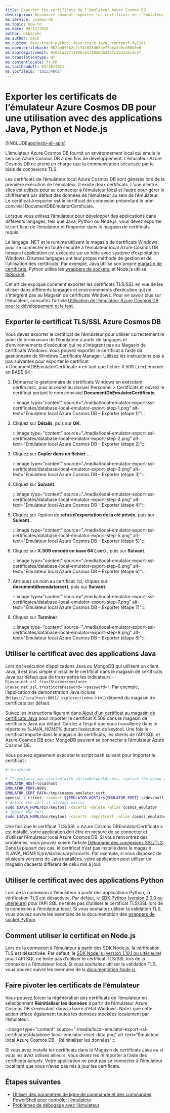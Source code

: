 ```yaml
---
title: Exporter les certificats de l’émulateur Azure Cosmos DB
description: Découvrez comment exporter les certificats de l’émulateur Azure Cosmos DB pour une utilisation avec des applications Java, Python et Node.js. Les certificats doivent être exportés et utilisés pour les langages et les environnements d’exécution qui n’utilisent pas le Magasin de certificats Windows.
ms.service: cosmos-db
ms.topic: how-to
ms.date: 09/17/2020
author: deborahc
ms.author: dech
ms.custom: devx-track-python, devx-track-java, contperf-fy21q1
ms.openlocfilehash: 952be09662c2c74f883d63de72bba2b9cb58d0e0
ms.sourcegitcommit: 910a1a38711966cb171050db245fc3b22abc8c5f
ms.translationtype: HT
ms.contentlocale: fr-FR
ms.lasthandoff: 03/20/2021
ms.locfileid: "102554001"
---
```

# <a name="export-the-azure-cosmos-db-emulator-certificates-for-use-with-java-python-and-nodejs-apps"></a>Exporter les certificats de l’émulateur Azure Cosmos DB pour une utilisation avec des applications Java, Python et Node.js
[!INCLUDE[appliesto-all-apis](includes/appliesto-all-apis.md)]

L’émulateur Azure Cosmos DB fournit un environnement local qui émule le service Azure Cosmos DB à des fins de développement. L’émulateur Azure Cosmos DB ne prend en charge que la communication sécurisée par le biais de connexions TLS.

Les certificats de l’émulateur local Azure Cosmos DB sont générés lors de la première exécution de l’émulateur. Il existe deux certificats. L’une d’entre elles est utilisée pour se connecter à l’émulateur local et l’autre pour gérer le chiffrement par défaut des données de l’émulateur au sein de l’émulateur. Le certificat à exporter est le certificat de connexion présentant le nom convivial DocumentDBEmulatorCertificate.

Lorsque vous utilisez l’émulateur pour développer des applications dans différents langages, tels que Java, Python ou Node.js, vous devez exporter le certificat de l’émulateur et l’importer dans le magasin de certificats requis.

Le langage .NET et le runtime utilisent le magasin de certificats Windows pour se connecter en toute sécurité à l’émulateur local Azure Cosmos DB lorsque l’application est exécutée sur un hôte avec système d’exploitation Windows. D’autres langages ont leur propre méthode de gestion et de l’utilisation des certificats. Par exemple, Java utilise son propre [magasin de certificats](https://docs.oracle.com/cd/E19830-01/819-4712/ablqw/index.html), Python utilise les [wrappers de sockets](https://docs.python.org/2/library/ssl.html), et Node.js utilise [tlsSocket](https://nodejs.org/api/tls.html#tls_tls_connect_options_callback).

Cet article explique comment exporter les certificats TLS/SSL en vue de les utiliser dans différents langages et environnements d’exécution qui ne s’intègrent pas au Magasin de certificats Windows. Pour en savoir plus sur l’émulateur, consultez l’article [Utilisation de l’émulateur Azure Cosmos DB pour le développement et le test](./local-emulator.md).

## <a name="export-the-azure-cosmos-db-tlsssl-certificate"></a><a id="export-emulator-certificate"></a>Exporter le certificat TLS/SSL Azure Cosmos DB

Vous devez exporter le certificat de l’émulateur pour utiliser correctement le point de terminaison de l’émulateur à partir de langages et d’environnements d’exécution qui ne s’intègrent pas au Magasin de certificats Windows. Vous pouvez exporter le certificat à l’aide du gestionnaire de Windows Certificate Manager. Utilisez les instructions pas à pas suivantes pour exporter le certificat « DocumentDBEmulatorCertificate » en tant que fichier X.509 (.cer) encodé en BASE 64 :

1. Démarrez le gestionnaire de certificats Windows en exécutant certlm.msc, puis accédez au dossier Personnel > Certificats et ouvrez le certificat portant le nom convivial **DocumentDbEmulatorCertificate**.

    :::image type="content" source="./media/local-emulator-export-ssl-certificates/database-local-emulator-export-step-1.png" alt-text="Émulateur local Azure Cosmos DB – Exporter (étape 1)":::

1. Cliquez sur **Détails**, puis sur **OK**.

    :::image type="content" source="./media/local-emulator-export-ssl-certificates/database-local-emulator-export-step-2.png" alt-text="Émulateur local Azure Cosmos DB – Exporter (étape 2)":::

1. Cliquez sur **Copier dans un fichier...** .

    :::image type="content" source="./media/local-emulator-export-ssl-certificates/database-local-emulator-export-step-3.png" alt-text="Émulateur local Azure Cosmos DB – Exporter (étape 3)":::

1. Cliquez sur **Suivant**.

    :::image type="content" source="./media/local-emulator-export-ssl-certificates/database-local-emulator-export-step-4.png" alt-text="Émulateur local Azure Cosmos DB – Exporter (étape 4)":::

1. Cliquez sur l’option de **refus d’exportation de la clé privée**, puis sur **Suivant**.

    :::image type="content" source="./media/local-emulator-export-ssl-certificates/database-local-emulator-export-step-5.png" alt-text="Émulateur local Azure Cosmos DB – Exporter (étape 5)":::

1. Cliquez sur **X.509 encodé en base 64 (.cer)** , puis sur **Suivant**.

    :::image type="content" source="./media/local-emulator-export-ssl-certificates/database-local-emulator-export-step-6.png" alt-text="Émulateur local Azure Cosmos DB – Exporter (étape 6)":::

1. Attribuez un nom au certificat. Ici, cliquez sur **documentdbemulatorcert**, puis sur **Suivant**.

    :::image type="content" source="./media/local-emulator-export-ssl-certificates/database-local-emulator-export-step-7.png" alt-text="Émulateur local Azure Cosmos DB – Exporter (étape 7)":::

1. Cliquez sur **Terminer**.

    :::image type="content" source="./media/local-emulator-export-ssl-certificates/database-local-emulator-export-step-8.png" alt-text="Émulateur local Azure Cosmos DB – Exporter (étape 8)":::

## <a name="use-the-certificate-with-java-apps"></a>Utiliser le certificat avec des applications Java

Lors de l’exécution d’applications Java ou MongoDB qui utilisent un client Java, il est plus simple d’installer le certificat dans le magasin de certificats Java par défaut que de transmettre les indicateurs `-Djavax.net.ssl.trustStore=<keystore> -Djavax.net.ssl.trustStorePassword="<password>"`. Par exemple, l’application de démonstration Java incluse (`https://localhost:8081/_explorer/index.html`) dépend du magasin de certificats par défaut.

Suivez les instructions figurant dans [Ajout d'un certificat au magasin de certificats Java](https://docs.oracle.com/cd/E54932_01/doc.705/e54936/cssg_create_ssl_cert.htm) pour importer le certificat X.509 dans le magasin de certificats Java par défaut. Gardez à l’esprit que vous travaillerez dans le répertoire *%JAVA_HOME%* durant l’exécution de keytool. Une fois le certificat importé dans le magasin de certificats, les clients de l’API SQL et Azure Cosmos DB pour MongoDB peuvent se connecter à l’émulateur Azure Cosmos DB.

Vous pouvez également exécuter le script bash suivant pour importer le certificat :

```bash
#!/bin/bash

# If emulator was started with /AllowNetworkAccess, replace the below with the actual IP address of it:
EMULATOR_HOST=localhost
EMULATOR_PORT=8081
EMULATOR_CERT_PATH=/tmp/cosmos_emulator.cert
openssl s_client -connect ${EMULATOR_HOST}:${EMULATOR_PORT} </dev/null | sed -ne '/-BEGIN CERTIFICATE-/,/-END CERTIFICATE-/p' > $EMULATOR_CERT_PATH
# delete the cert if already exists
sudo $JAVA_HOME/bin/keytool -cacerts -delete -alias cosmos_emulator
# import the cert
sudo $JAVA_HOME/bin/keytool -cacerts -importcert -alias cosmos_emulator -file $EMULATOR_CERT_PATH
```

Une fois que le certificat TLS/SSL « Azure Cosmos DBEmulatorCertificate » est installé, votre application doit être en mesure de se connecter et d’utiliser l’émulateur local Azure Cosmos DB. Si vous rencontrez des problèmes, vous pouvez suivre l’article [Débogage des connexions SSL/TLS](https://docs.oracle.com/javase/7/docs/technotes/guides/security/jsse/ReadDebug.html). Dans la plupart des cas, le certificat n’est pas installé dans le magasin *%JAVA_HOME%/jre/lib/security/cacerts*. Par exemple, si vous disposez de plusieurs versions de Java installées, votre application peut utiliser un magasin cacaerts différent de celui mis à jour.

## <a name="use-the-certificate-with-python-apps"></a>Utiliser le certificat avec des applications Python

Lors de la connexion à l’émulateur à partir des applications Python, la vérification TLS est désactivée. Par défaut, le [SDK Python (version 2.0.0 ou ultérieure)](sql-api-sdk-python.md) pour l’API SQL ne tente pas d’utiliser le certificat TLS/SSL lors de la connexion à l’émulateur local. Si vous souhaitez utiliser la validation TLS, vous pouvez suivre les exemples de la documentation des [wrappers de socket Python](https://docs.python.org/2/library/ssl.html).

## <a name="how-to-use-the-certificate-in-nodejs"></a>Comment utiliser le certificat en Node.js

Lors de la connexion à l’émulateur à partir des SDK Node.js, la vérification TLS est désactivée. Par défaut, le [SDK Node.js (version 1.10.1 ou ultérieure)](sql-api-sdk-node.md) pour l’API SQL ne tente pas d’utiliser le certificat TLS/SSL lors de la connexion à l’émulateur local. Si vous souhaitez utiliser la validation TLS, vous pouvez suivre les exemples de la [documentation Node.js](https://nodejs.org/api/tls.html#tls_tls_connect_options_callback).

## <a name="rotate-emulator-certificates"></a>Faire pivoter les certificats de l’émulateur

Vous pouvez forcer la régénération des certificats de l’émulateur en sélectionnant **Réinitialiser les données** à partir de l’émulateur Azure Cosmos DB s’exécutant dans la barre d’état Windows. Notez que cette action efface également toutes les données stockées localement par l’émulateur.

:::image type="content" source="./media/local-emulator-export-ssl-certificates/database-local-emulator-reset-data.png" alt-text="Émulateur local Azure Cosmos DB – Réinitialiser les données":::

Si vous avez installé les certificats dans le Magasin de certificats Java ou si vous les avez utilisés ailleurs, vous devez les réimporter à l’aide des certificats actuels. Votre application ne peut pas se connecter à l’émulateur local tant que vous n’avez pas mis à jour les certificats.

## <a name="next-steps"></a>Étapes suivantes

* [Utiliser des paramètres de ligne de commande et des commandes PowerShell pour contrôler l’émulateur](emulator-command-line-parameters.md)
* [Problèmes de débogage avec l’émulateur](troubleshoot-local-emulator.md)
